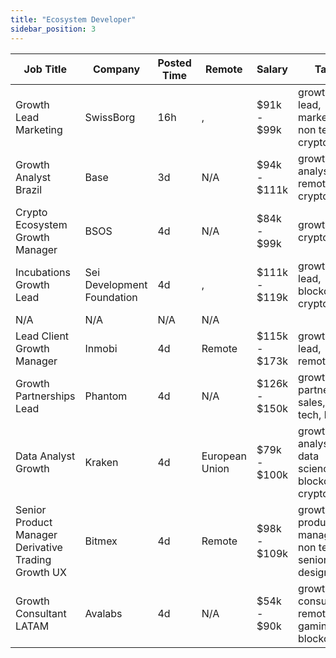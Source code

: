 ```yaml
---
title: "Ecosystem Developer"
sidebar_position: 3
---
```


| Job Title | Company | Posted Time | Remote | Salary | Tags | Apply Link |
|-----------|---------|-------------|--------|--------|------|------------|
| Growth Lead Marketing | SwissBorg | 16h | , | $91k - $99k | growth, lead, marketing, non tech, crypto | [Apply](https://web3.career/growth-lead-marketing-swissborg/139084) |
| Growth Analyst Brazil | Base | 3d | N/A | $94k - $111k | growth, analyst, remote, crypto | [Apply](https://web3.career/growth-analyst-brazil-base/139019) |
| Crypto Ecosystem Growth Manager | BSOS | 4d | N/A | $84k - $99k | growth, crypto, defi | [Apply](https://web3.career/crypto-ecosystem-growth-manager-bsos/138985) |
| Incubations Growth Lead | Sei Development Foundation | 4d | , | $111k - $119k | growth, lead, blockchain, crypto, defi | [Apply](https://web3.career/incubations-growth-lead-seidevelopmentfoundation/138983) |
| N/A | N/A | N/A | N/A |  |  | [Apply](https://web3.career/metana) |
| Lead Client Growth Manager | Inmobi | 4d | Remote | $115k - $173k | growth, lead, remote | [Apply](https://web3.career/lead-client-growth-manager-inmobi/104919) |
| Growth Partnerships Lead | Phantom | 4d | N/A | $126k - $150k | growth, partnership, sales, non tech, lead | [Apply](https://web3.career/growth-partnerships-lead-phantom/138895) |
| Data Analyst Growth | Kraken | 4d | European Union | $79k - $100k | growth, analyst, data science, blockchain, crypto | [Apply](https://web3.career/data-analyst-growth-kraken/138869) |
| Senior Product Manager Derivative Trading Growth UX | Bitmex | 4d | Remote | $98k - $109k | growth, product manager, non tech, senior, design | [Apply](https://web3.career/senior-product-manager-derivative-trading-growth-ux-bitmex/138136) |
| Growth Consultant LATAM | Avalabs | 4d | N/A | $54k - $90k | growth, consulting, remote, gaming, blockchain | [Apply](https://web3.career/growth-consultant-latam-avalabs/80818) |
